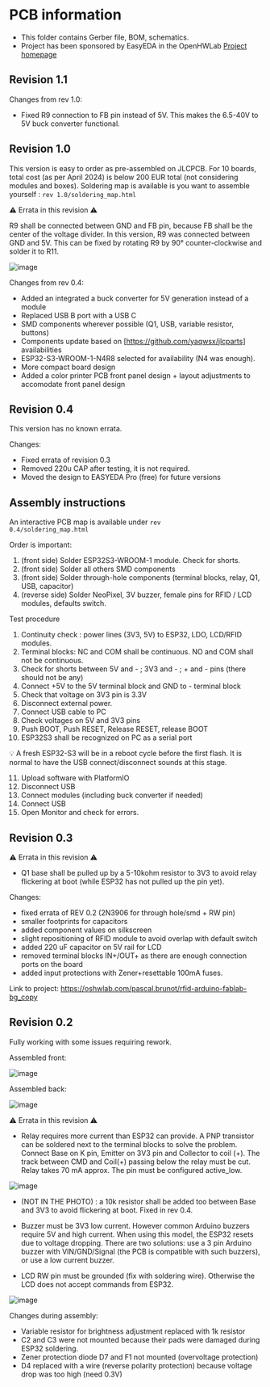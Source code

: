 # PCB information

* This folder contains Gerber file, BOM, schematics.
* Project has been sponsored by EasyEDA in the OpenHWLab [Project homepage](https://oshwlab.com/pascal.brunot/rfid-arduino-fablab-bg-v2_2024-04-01_14-22-11)

## Revision 1.1

Changes from rev 1.0:
- Fixed R9 connection to FB pin instead of 5V. This makes the 6.5-40V to 5V buck converter functional.


## Revision 1.0

This version is easy to order as pre-assembled on JLCPCB. For 10 boards, total cost (as per April 2024) is below 200 EUR total (not considering modules and boxes). Soldering map is available is you want to assemble yourself : <code>rev 1.0/soldering_map.html</code>

⚠ Errata in this revision ⚠

R9 shall be connected between GND and FB pin, because FB shall be the center of the voltage divider. In this version, R9 was connected between GND and 5V.
This can be fixed by rotating R9 by 90° counter-clockwise and solder it to R11.

![image](https://github.com/fablab-bergamo/fab-o-matic/assets/6236243/046bd7b5-0c89-4604-947c-9c6126ae2a86)

Changes from rev 0.4:

* Added an integrated a buck converter for 5V generation instead of a module
* Replaced USB B port with a USB C
* SMD components wherever possible (Q1, USB, variable resistor, buttons)
* Components update based on [https://github.com/yaqwsx/jlcparts] availabilities
* ESP32-S3-WROOM-1-N4R8 selected for availability (N4 was enough).
* More compact board design
* Added a color printer PCB front panel design + layout adjustments to accomodate front panel design

## Revision 0.4

This version has no known errata.

Changes:

* Fixed errata of revision 0.3
* Removed 220u CAP after testing, it is not required.
* Moved the design to EASYEDA Pro (free) for future versions

## Assembly instructions

An interactive PCB map is available under <code>rev 0.4/soldering_map.html</code>

Order is important:

1. (front side) Solder ESP32S3-WROOM-1 module. Check for shorts.
2. (front side) Solder all others SMD components
3. (front side) Solder through-hole components (terminal blocks, relay, Q1, USB, capacitor)
4. (reverse side) Solder NeoPixel, 3V buzzer, female pins for RFID / LCD modules, defaults switch.

Test procedure

1. Continuity check : power lines (3V3, 5V) to ESP32, LDO, LCD/RFID modules.
2. Terminal blocks: NC and COM shall be continuous. NO and COM shall not be continuous.
3. Check for shorts between 5V and - ; 3V3 and - ; + and - pins (there should not be any)
4. Connect +5V to the 5V terminal block and GND to - terminal block
5. Check that voltage on 3V3 pin is 3.3V
6. Disconnect external power.
7. Connect USB cable to PC
8. Check voltages on 5V and 3V3 pins
9. Push BOOT, Push RESET, Release RESET, release BOOT
10. ESP32S3 shall be recognized on PC as a serial port

💡 A fresh ESP32-S3 will be in a reboot cycle before the first flash. It is normal to have the USB connect/disconnect sounds at this stage.

11. Upload software with PlatformIO
12. Disconnect USB
13. Connect modules (including buck converter if needed)
14. Connect USB
15. Open Monitor and check for errors.

## Revision 0.3

⚠ Errata in this revision ⚠

* Q1 base shall be pulled up by a 5-10kohm resistor to 3V3 to avoid relay flickering at boot (while ESP32 has not pulled up the pin yet).

Changes:

* fixed errata of REV 0.2 (2N3906 for through hole/smd + RW pin)
* smaller footprints for capacitors
* added component values on silkscreen
* slight repositioning of RFID module to avoid overlap with default switch
* added 220 uF capacitor on 5V rail for LCD
* removed terminal blocks IN+/OUT+ as there are enough connection ports on the board
* added input protections with Zener+resettable 100mA fuses.

Link to project: <https://oshwlab.com/pascal.brunot/rfid-arduino-fablab-bg_copy>

## Revision 0.2

Fully working with some issues requiring rework.

Assembled front:

![image](https://github.com/fablab-bergamo/rfid-arduino/assets/6236243/09caf084-0176-4699-97ed-f7ce86ed41d8)

Assembled back:

![image](https://github.com/fablab-bergamo/rfid-arduino/assets/6236243/1d27732c-2e89-48d1-b3e3-e541e1a960fa)

⚠ Errata in this revision ⚠

* Relay requires more current than ESP32 can provide. A PNP transistor can be soldered next to the terminal blocks to solve the problem. Connect Base on K pin, Emitter on 3V3 pin and Collector to coil (+). The track between CMD and Coil(+) passing below the relay must be cut. Relay takes 70 mA approx. The pin must be configured active_low.

![image](https://github.com/fablab-bergamo/rfid-arduino/assets/6236243/75bbd24b-5090-47d4-a61c-b619b16dba42)

* (NOT IN THE PHOTO) : a 10k resistor shall be added too between Base and 3V3 to avoid flickering at boot. Fixed in rev 0.4.

* Buzzer must be 3V3 low current. However common Arduino buzzers require 5V and high current. When using this model, the ESP32 resets due to voltage dropping. There are two solutions: use a 3 pin Arduino buzzer with VIN/GND/Signal (the PCB is compatible with such buzzers), or use a low current buzzer.

* LCD RW pin must be grounded (fix with soldering wire). Otherwise the LCD does not accept commands from ESP32.

![image](https://github.com/fablab-bergamo/rfid-arduino/assets/6236243/5ca70f12-2f2f-4102-b2e6-33797c79def8)

Changes during assembly:

* Variable resistor for brightness adjustment replaced with 1k resistor
* C2 and C3 were not mounted because their pads were damaged during ESP32 soldering.
* Zener protection diode D7 and F1 not mounted (overvoltage protection)
* D4 replaced with a wire (reverse polarity protection) because voltage drop was too high (need 0.3V)

